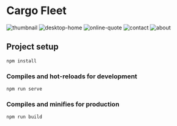 # Cargo Fleet

![thumbnail](https://res.cloudinary.com/thiomark/image/upload/v1673377919/portfolio/Cargo_Fleet.jpg) 
![desktop-home](https://res.cloudinary.com/thiomark/image/upload/v1673378018/portfolio/Fleet-Business-Online-Basics.png)
![online-quote](https://res.cloudinary.com/thiomark/image/upload/v1657354442/large_cargo_quote_desktop_fca18cdc6b.png)
![contact](https://res.cloudinary.com/thiomark/image/upload/v1673378499/portfolio/Contact-Business-Online-Basics.png)
![about](https://res.cloudinary.com/thiomark/image/upload/v1673378621/portfolio/About-Business-Online-Basics.png)

## Project setup
```
npm install
```

### Compiles and hot-reloads for development
```
npm run serve
```

### Compiles and minifies for production
```
npm run build
```